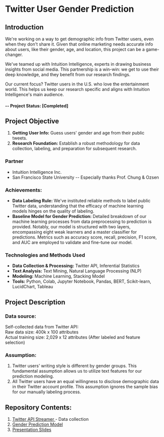 # Twitter User Gender Prediction

## Introduction

We're working on a way to get demographic info from Twitter users, even when they don't share it. Given that online marketing needs accurate info about users, like their gender, age, and location, this project can be a game-changer.

We've teamed up with Intuition Intelligence, experts in drawing business insights from social media. This partnership is a win-win: we get to use their deep knowledge, and they benefit from our research findings.

Our current focus? Twitter users in the U.S. who love the entertainment world. This helps us keep our research specific and aligns with Intuition Intelligence's main audience.

#### -- Project Status: [Completed]

## Project Objective
1) **Getting User Info:** Guess users' gender and age from their public tweets.
2) **Research Foundation:** Establish a robust methodology for data collection, labeling, and preparation for subsequent research.

### Partner
* Intuition Intelligence Inc.
* San Francisco State University -- Especially thanks Prof. Chung & Ozsen

### Achievements:
* **Data Labeling Rule:** We've instituted reliable methods to label public Twitter data, understanding that the efficacy of machine learning models hinges on the quality of labeling.
* **Baseline Model for Gender Prediction:** Detailed breakdown of our machine learning processes from data preprocessing to prediction is provided. Notably, our model is structured with two layers, encompassing eight weak learners and a master classifier for predictions. Metrics such as accuracy score, recall, precision, F1 score, and AUC are employed to validate and fine-tune our model.

### Technologies and Methods Used
* **Data Collection & Processing:** Twitter API, Inferential Statistics
* **Text Analysis:** Text Mining, Natural Language Processing (NLP)
* **Modeling:** Machine Learning, Stacking Model
* **Tools:** Python, Colab, Jupyter Notebook, Pandas, BERT, Scikit-learn, LucidChart, Tableau

## Project Description
### Data source:
Self-collected data from Twitter API:  
Raw data size: 400k x 100 attributes  
Actual training size: 2,029 x 12 attributes (After labeled and feature selection)

### Assumption:
1) Twitter users’ writing style is different by gender groups. This fundamental assumption allows 
   us to utilize text features for our prediction modeling.  
2) All Twitter users have an equal willingness to disclose demographic data in their Twitter account profile. 
   This assumption ignores the sample bias for our manually labeling process.

## Repository Contents: 
  1. [Twitter API Streamer ](Notebooks/Twitter_app_streamer.ipynb) - Data collection
  2. [Gender Prediction Model](Notebooks/gender.ipynb)
  3. [Presentation Slides](https://github.com/Liam-LT/Twitter_User_Gender_Age_Detection/blob/master/Slides/TwitterProject.pdf)

